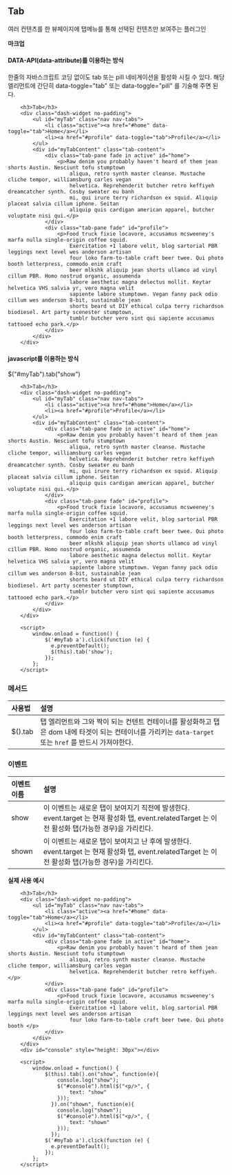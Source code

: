 <!--
layout: 'post'
section: 'Cornerstone Framework'
title: 'Tab'
outline: '여러 컨텐츠를 한 뷰페이지에 탭메뉴를 통해 선택된 컨텐츠만 보여주는 플러그인. data-attribute를 이용하는 방식. 한줄의 자바스크립트 코딩 없이도 tab 또는 pill 네비게이션을 활성화 시킬 수 있다. 해당 엘리먼트에 간단히 data-toggle="tab" 또는 data-toggle="pill" 를 기술해 주면 된다…'
date: '2012-11-16'
tagstr: 'widget'
order: '[4, 3, 8]'
thumbnail: '4.3.08.tab.png'
-->

## Tab
여러 컨텐츠를 한 뷰페이지에 탭메뉴를 통해 선택된 컨텐츠만 보여주는 플러그인

__마크업__

#### DATA-API(data-attribute)를 이용하는 방식

한줄의 자바스크립트 코딩 없이도 tab 또는 pill 네비게이션을 활성화 시킬 수 있다. 해당 엘리먼트에 간단히 data-toggle="tab" 또는 data-toggle="pill" 를 기술해 주면 된다.

``` cm
    <h3>Tab</h3>
    <div class="dash-widget no-padding">
        <ul id="myTab" class="nav nav-tabs">
            <li class="active"><a href="#home" data-toggle="tab">Home</a></li>
            <li><a href="#profile" data-toggle="tab">Profile</a></li>
        </ul>
        <div id="myTabContent" class="tab-content">
            <div class="tab-pane fade in active" id="home">
                <p>Raw denim you probably haven't heard of them jean shorts Austin. Nesciunt tofu stumptown
                    aliqua, retro synth master cleanse. Mustache cliche tempor, williamsburg carles vegan
                    helvetica. Reprehenderit butcher retro keffiyeh dreamcatcher synth. Cosby sweater eu banh
                    mi, qui irure terry richardson ex squid. Aliquip placeat salvia cillum iphone. Seitan
                    aliquip quis cardigan american apparel, butcher voluptate nisi qui.</p>
            </div>
            <div class="tab-pane fade" id="profile">
                <p>Food truck fixie locavore, accusamus mcsweeney's marfa nulla single-origin coffee squid.
                    Exercitation +1 labore velit, blog sartorial PBR leggings next level wes anderson artisan
                    four loko farm-to-table craft beer twee. Qui photo booth letterpress, commodo enim craft
                    beer mlkshk aliquip jean shorts ullamco ad vinyl cillum PBR. Homo nostrud organic, assumenda
                    labore aesthetic magna delectus mollit. Keytar helvetica VHS salvia yr, vero magna velit
                    sapiente labore stumptown. Vegan fanny pack odio cillum wes anderson 8-bit, sustainable jean
                    shorts beard ut DIY ethical culpa terry richardson biodiesel. Art party scenester stumptown,
                    tumblr butcher vero sint qui sapiente accusamus tattooed echo park.</p>
            </div>
        </div>
    </div>
```

#### javascript를 이용하는 방식

$("#myTab").tab("show")

``` cm
    <h3>Tab</h3>
    <div class="dash-widget no-padding">
        <ul id="myTab" class="nav nav-tabs">
            <li class="active"><a href="#home">Home</a></li>
            <li><a href="#profile">Profile</a></li>
        </ul>
        <div id="myTabContent" class="tab-content">
            <div class="tab-pane fade in active" id="home">
                <p>Raw denim you probably haven't heard of them jean shorts Austin. Nesciunt tofu stumptown
                    aliqua, retro synth master cleanse. Mustache cliche tempor, williamsburg carles vegan
                    helvetica. Reprehenderit butcher retro keffiyeh dreamcatcher synth. Cosby sweater eu banh
                    mi, qui irure terry richardson ex squid. Aliquip placeat salvia cillum iphone. Seitan
                    aliquip quis cardigan american apparel, butcher voluptate nisi qui.</p>
            </div>
            <div class="tab-pane fade" id="profile">
                <p>Food truck fixie locavore, accusamus mcsweeney's marfa nulla single-origin coffee squid.
                    Exercitation +1 labore velit, blog sartorial PBR leggings next level wes anderson artisan
                    four loko farm-to-table craft beer twee. Qui photo booth letterpress, commodo enim craft
                    beer mlkshk aliquip jean shorts ullamco ad vinyl cillum PBR. Homo nostrud organic, assumenda
                    labore aesthetic magna delectus mollit. Keytar helvetica VHS salvia yr, vero magna velit
                    sapiente labore stumptown. Vegan fanny pack odio cillum wes anderson 8-bit, sustainable jean
                    shorts beard ut DIY ethical culpa terry richardson biodiesel. Art party scenester stumptown,
                    tumblr butcher vero sint qui sapiente accusamus tattooed echo park.</p>
            </div>
        </div>
    </div>

	<script>
	    window.onload = function() {
            $('#myTab a').click(function (e) {
              e.preventDefault();
              $(this).tab('show');
            });
        };
	</script>
```

### 메서드

사용법 | 설명
:-- | :--
$().tab | 탭 엘리먼트와 그와 짝이 되는 컨텐트 컨테이너를 활성화하고 탭은 dom 내에 타겟이 되는 컨테이너를 가리키는 `data-target` 또는 `href` 를 반드시 가져야한다.


### 이벤트

이벤트 이름 | 설명
:-- | :--
show | 이 이벤트는 새로운 탭이 보여지기 직전에 발생한다. event.target 는 현재 활성화 탭, event.relatedTarget 는 이전 활성화 탭(가능한 경우)을 가리킨다.
shown | 이 이벤트는 새로운 탭이 보여지고 난 후에 발생한다. event.target 는 현재 활성화 탭, event.relatedTarget 는 이전 활성화 탭(가능한 경우)을 가리킨다.

__실제 사용 예시__

``` cm
    <h3>Tab</h3>
    <div class="dash-widget no-padding">
        <ul id="myTab" class="nav nav-tabs">
            <li class="active"><a href="#home" data-toggle="tab">Home</a></li>
            <li><a href="#profile" data-toggle="tab">Profile</a></li>
        </ul>
        <div id="myTabContent" class="tab-content">
            <div class="tab-pane fade in active" id="home">
                <p>Raw denim you probably haven't heard of them jean shorts Austin. Nesciunt tofu stumptown
                    aliqua, retro synth master cleanse. Mustache cliche tempor, williamsburg carles vegan
                    helvetica. Reprehenderit butcher retro keffiyeh.</p>
            </div>
            <div class="tab-pane fade" id="profile">
                <p>Food truck fixie locavore, accusamus mcsweeney's marfa nulla single-origin coffee squid.
                    Exercitation +1 labore velit, blog sartorial PBR leggings next level wes anderson artisan
                    four loko farm-to-table craft beer twee. Qui photo booth </p>
            </div>
        </div>
    </div>
    <div id="console" style="height: 30px"></div>

	<script>
	    window.onload = function() {
            $(this).tab().on("show", function(e){
                console.log("show");
                $("#console").html($("<p/>", {
                    text: "show"
                }));
              }).on("shown", function(e){
                console.log("shown");
                $("#console").html($("<p/>", {
                    text: "shown"
                }));
              });
            $('#myTab a').click(function (e) {
              e.preventDefault();
            });
        };
	</script>
```

<script type="text/javascript">
var $table = $("table");
$table.addClass("table table-bordered");
$table.find("thead tr > th:first-child").addClass("fixed_table");
$table.find("tbody tr > td:first-child").addClass("fixed_table");
</script>